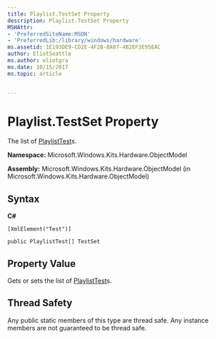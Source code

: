```yaml
---
title: Playlist.TestSet Property
description: Playlist.TestSet Property
MSHAttr:
- 'PreferredSiteName:MSDN'
- 'PreferredLib:/library/windows/hardware'
ms.assetid: 1E193DE9-CD2E-4F2B-8A07-4B2EF3E95EAC
author: EliotSeattle
ms.author: eliotgra
ms.date: 10/15/2017
ms.topic: article


---
```


# Playlist.TestSet Property


The list of [PlaylistTest](playlisttest-class.md)s.

**Namespace:** Microsoft.Windows.Kits.Hardware.ObjectModel

**Assembly:** Microsoft.Windows.Kits.Hardware.ObjectModel (in Microsoft.Windows.Kits.Hardware.ObjectModel)

## <span id="Syntax"></span><span id="syntax"></span><span id="SYNTAX"></span>Syntax


**C#**

`[XmlElement("Test")]`

`public PlaylistTest[] TestSet`

## <span id="Property_Value"></span><span id="property_value"></span><span id="PROPERTY_VALUE"></span>Property Value


Gets or sets the list of [PlaylistTest](playlisttest-class.md)s.

## <span id="Thread_Safety"></span><span id="thread_safety"></span><span id="THREAD_SAFETY"></span>Thread Safety


Any public static members of this type are thread safe. Any instance members are not guaranteed to be thread safe.

 

 






